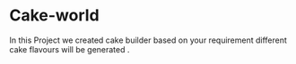 # Cake-world
In this Project we created cake builder based on your requirement  different cake flavours will be generated .
